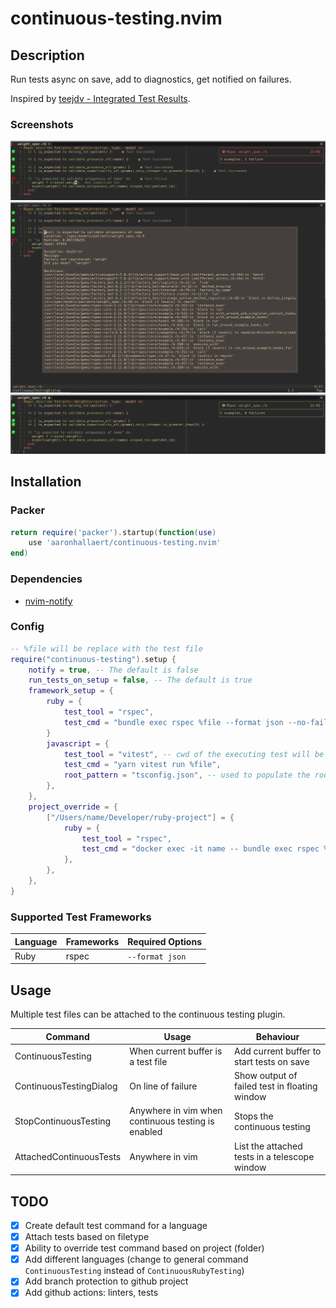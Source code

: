 # continuous-testing.nvim

## Description

Run tests async on save, add to diagnostics, get notified on failures.

Inspired by [teejdv - Integrated Test Results](https://www.youtube.com/watch?v=cf72gMBrsI0).

### Screenshots

![Test Failure](./media/test_failure_screen.png)
![Test Failure Dialog](./media/test_failure_dialog_screen.png)
![Test Success](./media/test_success_screen.png)

## Installation

### Packer

```lua
return require('packer').startup(function(use)
    use 'aaronhallaert/continuous-testing.nvim'
end)
```

### Dependencies

- [nvim-notify](https://github.com/rcarriga/nvim-notify)

### Config

```lua
-- %file will be replace with the test file
require("continuous-testing").setup {
    notify = true, -- The default is false
    run_tests_on_setup = false, -- The default is true
    framework_setup = {
        ruby = {
            test_tool = "rspec",
            test_cmd = "bundle exec rspec %file --format json --no-fail-fast",
        }
        javascript = {
            test_tool = "vitest", -- cwd of the executing test will be at package.json
            test_cmd = "yarn vitest run %file",
            root_pattern = "tsconfig.json", -- used to populate the root option of vitest
        },
    },
    project_override = {
        ["/Users/name/Developer/ruby-project"] = {
            ruby = {
                test_tool = "rspec",
                test_cmd = "docker exec -it name -- bundle exec rspec %file --format json --no-fail-fast",
            },
        },
    },
}
```

### Supported Test Frameworks

| Language | Frameworks | Required Options |
| -------- | ---------- | ---------------- |
| Ruby     | rspec      | `--format json`  |

## Usage

Multiple test files can be attached to the continuous testing plugin.

| Command                 | Usage                                              | Behaviour                                     |
| ----------------------- | -------------------------------------------------- | --------------------------------------------- |
| ContinuousTesting       | When current buffer is a test file                 | Add current buffer to start tests on save     |
| ContinuousTestingDialog | On line of failure                                 | Show output of failed test in floating window |
| StopContinuousTesting   | Anywhere in vim when continuous testing is enabled | Stops the continuous testing                  |
| AttachedContinuousTests | Anywhere in vim                                    | List the attached tests in a telescope window |

## TODO

- [x] Create default test command for a language
- [x] Attach tests based on filetype
- [x] Ability to override test command based on project (folder)
- [x] Add different languages (change to general command `ContinuousTesting` instead of `ContinuousRubyTesting`)
- [x] Add branch protection to github project
- [x] Add github actions: linters, tests
